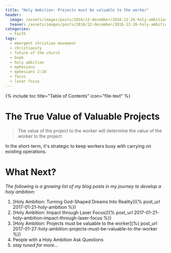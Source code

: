 ```yaml
---
title: "Holy Ambition: Projects must be valuable to the worker"
header:
  image: /assets/images/posts/2016/12-december/2016-12-26-holy-ambition/screenshot-holy-ambition.jpg
  teaser: /assets/images/posts/2016/12-december/2016-12-26-holy-ambition/holy-ambition.jpg
categories:
  - Faith
tags:
  - emergent christian movement
  - christianity
  - future of the church
  - book
  - holy ambition
  - ephesians
  - ephesians 2:10
  - focus
  - laser focus
---
```


{% include toc title="Table of Contents" icon="file-text" %}

# The True Value of Valuable Projects

> The value of the project to the worker will determine the value of the worker to the project

In the short-term, it's strategic to keep workers busy with carrying on existing operations.

# What Next?

*The following is a growing list of my blog posts in my journey to develop a holy ambition:*

1. [Holy Ambition: Turning God-Shaped Dreams Into Reality]({% post_url 2017-01-21-holy-ambition %})
2. [Holy Ambition: Impact through Laser Focus]({% post_url 2017-01-21-holy-ambition-impact-through-laser-focus %})
3. [Holy Ambition: Projects must be valuable to the worker](%{ post_url 2017-01-27-holy-ambition-projects-must-be-valuable-to-the-worker %})
4. People with a Holy Ambition Ask Questions
5. *stay tuned for more...*

